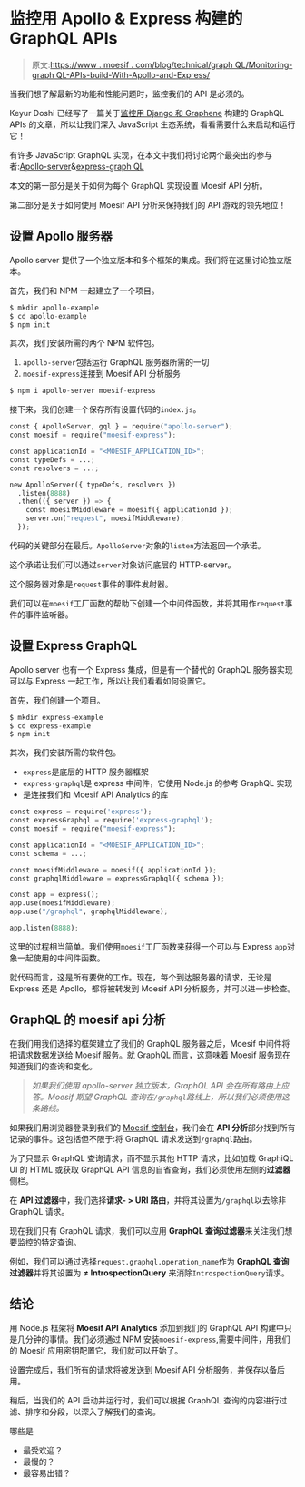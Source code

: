 # 监控用 Apollo & Express 构建的 GraphQL APIs

> 原文:[https://www . moesif . com/blog/technical/graph QL/Monitoring-graph QL-APIs-build-With-Apollo-and-Express/](https://www.moesif.com/blog/technical/graphql/Monitoring-GraphQL-APIs-Built-With-Apollo-and-Express/)

当我们想了解最新的功能和性能问题时，监控我们的 API 是必须的。

Keyur Doshi 已经写了一篇关于[监控用 Django 和 Graphene](/blog/technical/graphql/Monitoring-GraphQL-APIs-built-with-Django-and-Graphene/#) 构建的 GraphQL APIs 的文章，所以让我们深入 JavaScript 生态系统，看看需要什么来启动和运行它！

有许多 JavaScript GraphQL 实现，在本文中我们将讨论两个最突出的参与者:[Apollo-server](https://github.com/apollographql/apollo-server)&[express-graph QL](https://github.com/graphql/express-graphql)

本文的第一部分是关于如何为每个 GraphQL 实现设置 Moesif API 分析。

第二部分是关于如何使用 Moesif API 分析来保持我们的 API 游戏的领先地位！

## 设置 Apollo 服务器

Apollo server 提供了一个独立版本和多个框架的集成。我们将在这里讨论独立版本。

首先，我们和 NPM 一起建立了一个项目。

```py
$ mkdir apollo-example
$ cd apollo-example
$ npm init 
```

其次，我们安装所需的两个 NPM 软件包。

1.  `apollo-server`包括运行 GraphQL 服务器所需的一切
2.  `moesif-express`连接到 Moesif API 分析服务

```py
$ npm i apollo-server moesif-express 
```

接下来，我们创建一个保存所有设置代码的`index.js`。

```py
const { ApolloServer, gql } = require("apollo-server");
const moesif = require("moesif-express");

const applicationId = "<MOESIF_APPLICATION_ID>";
const typeDefs = ...;
const resolvers = ...;

new ApolloServer({ typeDefs, resolvers })
  .listen(8888)
  .then(({ server }) => {
    const moesifMiddleware = moesif({ applicationId });
    server.on("request", moesifMiddleware);
  }); 
```

代码的关键部分在最后。`ApolloServer`对象的`listen`方法返回一个承诺。

这个承诺让我们可以通过`server`对象访问底层的 HTTP-server。

这个服务器对象是`request`事件的事件发射器。

我们可以在`moesif`工厂函数的帮助下创建一个中间件函数，并将其用作`request`事件的事件监听器。

## 设置 Express GraphQL

Apollo server 也有一个 Express 集成，但是有一个替代的 GraphQL 服务器实现可以与 Express 一起工作，所以让我们看看如何设置它。

首先，我们创建一个项目。

```py
$ mkdir express-example
$ cd express-example
$ npm init 
```

其次，我们安装所需的软件包。

*   `express`是底层的 HTTP 服务器框架
*   `express-graphql`是 express 中间件，它使用 Node.js 的参考 GraphQL 实现
*   是连接我们和 Moesif API Analytics 的库

```py
const express = require('express');
const expressGraphql = require('express-graphql');
const moesif = require("moesif-express");

const applicationId = "<MOESIF_APPLICATION_ID>";
const schema = ...;

const moesifMiddleware = moesif({ applicationId });
const graphqlMiddleware = expressGraphql({ schema });

const app = express();
app.use(moesifMiddleware);
app.use("/graphql", graphqlMiddleware);

app.listen(8888); 
```

这里的过程相当简单。我们使用`moesif`工厂函数来获得一个可以与 Express `app`对象一起使用的中间件函数。

就代码而言，这是所有要做的工作。现在，每个到达服务器的请求，无论是 Express 还是 Apollo，都将被转发到 Moesif API 分析服务，并可以进一步检查。

## GraphQL 的 moesif api 分析

在我们用我们选择的框架建立了我们的 GraphQL 服务器之后，Moesif 中间件将把请求数据发送给 Moesif 服务。就 GraphQL 而言，这意味着 Moesif 服务现在知道我们的查询和变化。

> *如果我们使用 apollo-server 独立版本，GraphQL API 会在所有路由上应答。Moesif 期望 GraphQL 查询在`/graphql`路线上，所以我们必须使用这条路线。*

如果我们用浏览器登录到我们的 [Moesif 控制台](https://www.moesif.com)，我们会在 **API 分析**部分找到所有记录的事件。这包括但不限于:将 GraphQL 请求发送到`/graphql`路由。

为了只显示 GraphQL 查询请求，而不显示其他 HTTP 请求，比如加载 GraphiQL UI 的 HTML 或获取 GraphQL API 信息的自省查询，我们必须使用左侧的**过滤器**侧栏。

在 **API 过滤器**中，我们选择**请求- > URI 路由**，并将其设置为`/graphql`以去除非 GraphQL 请求。

现在我们只有 GraphQL 请求，我们可以应用 **GraphQL 查询过滤器**来关注我们想要监控的特定查询。

例如，我们可以通过选择`request.graphql.operation_name`作为 **GraphQL 查询过滤器**并将其设置为 **≠ IntrospectionQuery** 来消除`IntrospectionQuery`请求。

## 结论

用 Node.js 框架将 **Moesif API Analytics** 添加到我们的 GraphQL API 构建中只是几分钟的事情。我们必须通过 NPM 安装`moesif-express`,需要中间件，用我们的 Moesif 应用密钥配置它，我们就可以开始了。

设置完成后，我们所有的请求将被发送到 Moesif API 分析服务，并保存以备后用。

稍后，当我们的 API 启动并运行时，我们可以根据 GraphQL 查询的内容进行过滤、排序和分段，以深入了解我们的查询。

哪些是

*   最受欢迎？
*   最慢的？
*   最容易出错？